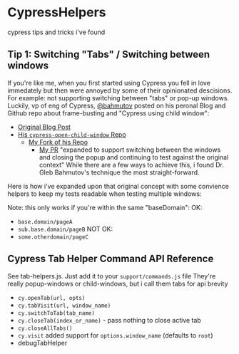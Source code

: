 # CypressHelpers
cypress tips and tricks i've found

## Tip 1: Switching "Tabs" / Switching between windows
If you're like me, when you first started using Cypress you fell in love immedately but then were annoyed by some of their opinionated descisions.
For example: not supporting switching between "tabs" or pop-up windows.
Luckily, vp of eng of Cypress, [@bahmutov](https://twitter.com/bahmutov) posted on his peronal Blog and Github repo about frame-busting and "Cypress using child window": 
- [Original Blog Post](https://glebbahmutov.com/blog/cypress-using-child-window/) 
- [His `cypress-open-child-window` Repo](https://github.com/bahmutov/cypress-open-child-window) 
  - [My Fork of his Repo](https://github.com/jakedowns/cypress-open-child-window)
    - [My PR](https://github.com/bahmutov/cypress-open-child-window/pull/4) "expanded to support switching between the windows and closing the popup and continuing to test against the original context"
While there are a few ways to achieve this, i found Dr. Gleb Bahmutov's technique the most straight-forward.

Here is how i've expanded upon that original concept with some convience helpers to keep my tests readable when testing multiple windows:

Note: this only works if you're within the same "baseDomain":
OK: 
- `base.domain/pageA`
- `sub.base.domain/pageB`
NOT OK:
- `some.otherdomain/pageC`

## Cypress Tab Helper Command API Reference
See tab-helpers.js. Just add it to your `support/commands.js` file
They're really popup-windows or child-windows, but i call them tabs for api brevity
- `cy.openTab(url, opts)`
- `cy.tabVisit(url, window_name)`
- `cy.switchToTab(tab_name)`
- `cy.closeTab(index_or_name)` - pass nothing to close active tab
- `cy.closeAllTabs()`
- `cy.visit` added support for `options.window_name` (defaults to `root`)
- debugTabHelper
